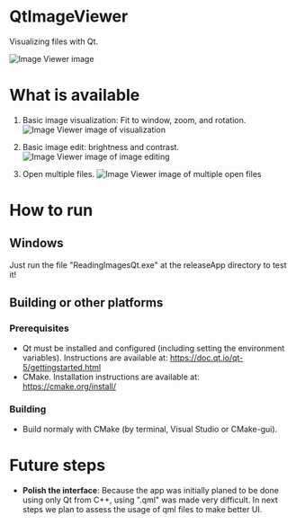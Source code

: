 # QtImageViewer

Visualizing files with Qt.

![Image Viewer image]("images/QtImageViewer1.png" "Qt Image Viewer")

# What is available

1. Basic image visualization: Fit to window, zoom, and rotation.
![Image Viewer image of visualization]("images/QtImageViewer3.png" "Qt Image Viewer visualization options")

2. Basic image edit: brightness and contrast.
![Image Viewer image of image editing]("images/QtImageViewer4.png" "Qt Image Viewer editing options")

3. Open multiple files.
![Image Viewer image of multiple open files]("images/QtImageViewer2.png" "Qt Image Viewer multiple open files")

# How to run

## Windows
Just run the file "ReadingImagesQt.exe" at the releaseApp directory to test it!

## Building or other platforms
### Prerequisites

* Qt must be installed and configured (including setting the environment variables). Instructions are available at: https://doc.qt.io/qt-5/gettingstarted.html
* CMake. Installation instructions are available at: https://cmake.org/install/

### Building
* Build normaly with CMake (by terminal, Visual Studio or CMake-gui).


# Future steps
* __Polish the interface__: Because the app was initially planed to be done using only Qt from C++, using ".qml" was made very difficult. In next steps we plan to assess the usage of qml files to make better UI.